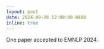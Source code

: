 ```yaml
---
layout: post
date: 2024-09-20 12:00:00-0400
inline: true
---
```


One paper accepted to EMNLP 2024.
